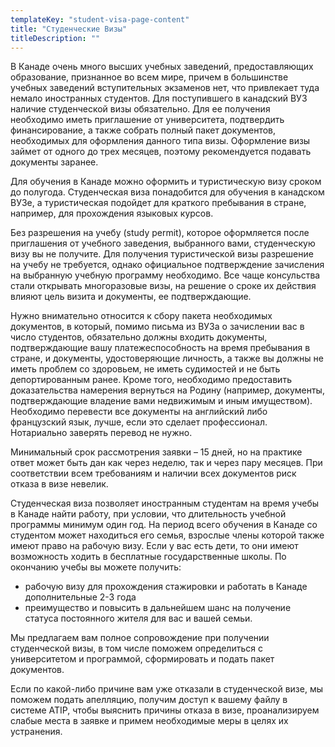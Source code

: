 ```yaml
---
templateKey: "student-visa-page-content"
title: "Студенческие Визы"
titleDescription: ""
---
```

В Канаде очень много высших учебных заведений, предоставляющих образование, признанное во всем мире, причем в большинстве учебных заведений вступительных экзаменов нет, что привлекает туда немало иностранных студентов. Для поступившего в канадский ВУЗ наличие студенческой визы обязательно. Для ее получения необходимо иметь приглашение от университета, подтвердить финансирование, а также собрать полный пакет документов, необходимых для оформления данного типа визы. Оформление визы займет от одного до трех месяцев, поэтому рекомендуется подавать документы заранее.

Для обучения в Канаде можно оформить и туристическую визу сроком до полугода. Студенческая виза понадобится для обучения в канадском ВУЗе, а туристическая подойдет для краткого пребывания в стране, например, для прохождения языковых курсов.

Без разрешения на учебу (study permit), которое оформляется после приглашения от учебного заведения, выбранного вами, студенческую визу вы не получите. Для получения туристической визы разрешение на учебу не требуется, однако официальное подтверждение зачисления на выбранную учебную программу необходимо. Все чаще консульства стали открывать многоразовые визы, на решение о сроке их действия влияют цель визита и документы, ее подтверждающие. 

Нужно внимательно относится к сбору пакета необходимых документов, в который, помимо письма из ВУЗа о зачислении вас в число студентов, обязательно должны входить документы, подтверждающие вашу платежеспособность на время пребывания в стране, и документы, удостоверяющие личность, а также вы должны не иметь проблем со здоровьем, не иметь судимостей и не быть депортированным ранее. Кроме того, необходимо предоставить доказательства намерения вернуться на Родину (например, документы, подтверждающие владение вами недвижимым и иным имуществом). Необходимо перевести все документы на английский либо французский язык, лучше, если это сделает профессионал. Нотариально заверять перевод не нужно.

Минимальный срок рассмотрения заявки – 15 дней, но на практике ответ может быть дан как через неделю, так и через пару месяцев. При соответствии всем требованиям и наличии всех документов риск отказа в визе невелик.

Студенческая виза позволяет иностранным студентам на время учебы в Канаде найти работу, при условии, что длительность учебной программы минимум один год. На период всего обучения в Канаде со студентом может находиться его семья, взрослые члены которой также имеют право на рабочую визу. Если у вас есть дети, то они имеют возможность ходить в бесплатные государственные школы. По окончанию учебы вы можете получить:

* рабочую визу для прохождения стажировки и работать в Канаде дополнительные 2-3 года
* преимущество и повысить в дальнейшем шанс на получение статуса постоянного жителя для вас и вашей семьи.

Мы предлагаем вам полное сопровождение при получении студенческой визы, в том числе поможем определиться с университетом и программой, сформировать и подать пакет документов.

Если по какой-либо причине вам уже отказали в студенческой визе, мы поможем подать апелляцию, получим доступ к вашему файлу в системе ATIP, чтобы выяснить причины отказа в визе, проанализируем слабые места в заявке и примем необходимые меры в целях их устранения.
